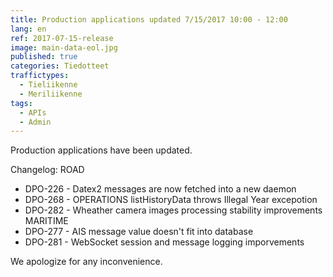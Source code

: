 ```yaml
---
title: Production applications updated 7/15/2017 10:00 - 12:00
lang: en
ref: 2017-07-15-release
image: main-data-eol.jpg
published: true
categories: Tiedotteet
traffictypes: 
  - Tieliikenne
  - Meriliikenne
tags:
  - APIs
  - Admin
---
```


Production applications have been updated.

Changelog:
ROAD
- DPO-226 - Datex2 messages are now fetched into a new daemon
- DPO-268 - OPERATIONS listHistoryData throws Illegal Year excepotion
- DPO-282 - Wheather camera images processing stability improvements
MARITIME
- DPO-277 - AIS message value doesn't fit into database
- DPO-281 - WebSocket session and message logging imporvements

We apologize for any inconvenience.